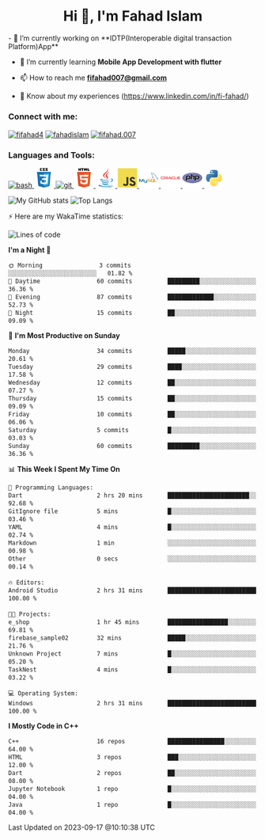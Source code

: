 <h1 align="center">Hi 👋, I'm Fahad Islam</h1>
- 🔭 I’m currently working on **IDTP(Interoperable digital transaction Platform)App**

- 🌱 I’m currently learning **Mobile App Development with flutter**

- 📫 How to reach me **fifahad007@gmail.com**

- 📄 Know about my experiences (https://www.linkedin.com/in/fi-fahad/)

<h3 align="left">Connect with me:</h3>
<p align="left">
<a href="https://twitter.com/fifahad4" target="blank"><img align="center" src="https://raw.githubusercontent.com/rahuldkjain/github-profile-readme-generator/master/src/images/icons/Social/twitter.svg" alt="fifahad4" height="30" width="40" /></a>
<a href="https://www.linkedin.com/in/fi-fahad/" target="blank"><img align="center" src="https://raw.githubusercontent.com/rahuldkjain/github-profile-readme-generator/master/src/images/icons/Social/linked-in-alt.svg" alt="fahadislam" height="30" width="40" /></a>
<a href="https://fb.com/fifahad.007" target="blank"><img align="center" src="https://raw.githubusercontent.com/rahuldkjain/github-profile-readme-generator/master/src/images/icons/Social/facebook.svg" alt="fifahad.007" height="30" width="40" /></a>
</p>

<h3 align="left">Languages and Tools:</h3>
<p align="left"> <a href="https://www.gnu.org/software/bash/" target="_blank" rel="noreferrer"> <img src="https://www.vectorlogo.zone/logos/gnu_bash/gnu_bash-icon.svg" alt="bash" width="40" height="40"/> </a> <a href="https://www.w3schools.com/css/" target="_blank" rel="noreferrer"> <img src="https://raw.githubusercontent.com/devicons/devicon/master/icons/css3/css3-original-wordmark.svg" alt="css3" width="40" height="40"/> </a> <a href="https://git-scm.com/" target="_blank" rel="noreferrer"> <img src="https://www.vectorlogo.zone/logos/git-scm/git-scm-icon.svg" alt="git" width="40" height="40"/> </a> <a href="https://www.w3.org/html/" target="_blank" rel="noreferrer"> <img src="https://raw.githubusercontent.com/devicons/devicon/master/icons/html5/html5-original-wordmark.svg" alt="html5" width="40" height="40"/> </a> <a href="https://www.java.com" target="_blank" rel="noreferrer"> <img src="https://raw.githubusercontent.com/devicons/devicon/master/icons/java/java-original.svg" alt="java" width="40" height="40"/> </a> <a href="https://developer.mozilla.org/en-US/docs/Web/JavaScript" target="_blank" rel="noreferrer"> <img src="https://raw.githubusercontent.com/devicons/devicon/master/icons/javascript/javascript-original.svg" alt="javascript" width="40" height="40"/> </a> <a href="https://www.mysql.com/" target="_blank" rel="noreferrer"> <img src="https://raw.githubusercontent.com/devicons/devicon/master/icons/mysql/mysql-original-wordmark.svg" alt="mysql" width="40" height="40"/> </a> <a href="https://www.oracle.com/" target="_blank" rel="noreferrer"> <img src="https://raw.githubusercontent.com/devicons/devicon/master/icons/oracle/oracle-original.svg" alt="oracle" width="40" height="40"/> </a> <a href="https://www.php.net" target="_blank" rel="noreferrer"> <img src="https://raw.githubusercontent.com/devicons/devicon/master/icons/php/php-original.svg" alt="php" width="40" height="40"/> </a> <a href="https://www.python.org" target="_blank" rel="noreferrer"> <img src="https://raw.githubusercontent.com/devicons/devicon/master/icons/python/python-original.svg" alt="python" width="40" height="40"/> </a> </p>

![My GitHub stats](https://github-readme-stats.vercel.app/api?username=Fahaddada47&show_icons=true&theme=radical)
![Top Langs](https://github-readme-stats.vercel.app/api/top-langs/?username=Fahaddada47&layout=donut)


⚡ Here are my WakaTime statistics:

<!--START_SECTION:waka-->
![Lines of code](https://img.shields.io/badge/From%20Hello%20World%20I%27ve%20Written-238.7%20thousand%20lines%20of%20code-blue)

**I'm a Night 🦉** 

```text
🌞 Morning                3 commits           ░░░░░░░░░░░░░░░░░░░░░░░░░   01.82 % 
🌆 Daytime                60 commits          █████████░░░░░░░░░░░░░░░░   36.36 % 
🌃 Evening                87 commits          █████████████░░░░░░░░░░░░   52.73 % 
🌙 Night                  15 commits          ██░░░░░░░░░░░░░░░░░░░░░░░   09.09 % 
```
📅 **I'm Most Productive on Sunday** 

```text
Monday                   34 commits          █████░░░░░░░░░░░░░░░░░░░░   20.61 % 
Tuesday                  29 commits          ████░░░░░░░░░░░░░░░░░░░░░   17.58 % 
Wednesday                12 commits          ██░░░░░░░░░░░░░░░░░░░░░░░   07.27 % 
Thursday                 15 commits          ██░░░░░░░░░░░░░░░░░░░░░░░   09.09 % 
Friday                   10 commits          ██░░░░░░░░░░░░░░░░░░░░░░░   06.06 % 
Saturday                 5 commits           █░░░░░░░░░░░░░░░░░░░░░░░░   03.03 % 
Sunday                   60 commits          █████████░░░░░░░░░░░░░░░░   36.36 % 
```


📊 **This Week I Spent My Time On** 

```text
💬 Programming Languages: 
Dart                     2 hrs 20 mins       ███████████████████████░░   92.68 % 
GitIgnore file           5 mins              █░░░░░░░░░░░░░░░░░░░░░░░░   03.46 % 
YAML                     4 mins              █░░░░░░░░░░░░░░░░░░░░░░░░   02.74 % 
Markdown                 1 min               ░░░░░░░░░░░░░░░░░░░░░░░░░   00.98 % 
Other                    0 secs              ░░░░░░░░░░░░░░░░░░░░░░░░░   00.14 % 

🔥 Editors: 
Android Studio           2 hrs 31 mins       █████████████████████████   100.00 % 

🐱‍💻 Projects: 
e_shop                   1 hr 45 mins        █████████████████░░░░░░░░   69.81 % 
firebase_sample02        32 mins             █████░░░░░░░░░░░░░░░░░░░░   21.76 % 
Unknown Project          7 mins              █░░░░░░░░░░░░░░░░░░░░░░░░   05.20 % 
TaskNest                 4 mins              █░░░░░░░░░░░░░░░░░░░░░░░░   03.22 % 

💻 Operating System: 
Windows                  2 hrs 31 mins       █████████████████████████   100.00 % 
```

**I Mostly Code in C++** 

```text
C++                      16 repos            ████████████████░░░░░░░░░   64.00 % 
HTML                     3 repos             ███░░░░░░░░░░░░░░░░░░░░░░   12.00 % 
Dart                     2 repos             ██░░░░░░░░░░░░░░░░░░░░░░░   08.00 % 
Jupyter Notebook         1 repo              █░░░░░░░░░░░░░░░░░░░░░░░░   04.00 % 
Java                     1 repo              █░░░░░░░░░░░░░░░░░░░░░░░░   04.00 % 
```




 Last Updated on 2023-09-17 @10:10:38 UTC
<!--END_SECTION:waka-->


